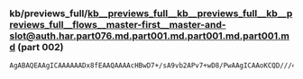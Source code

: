 ### kb/previews_full/kb__previews_full__kb__previews_full__kb__previews_full__flows__master-first__master-and-slot@auth.har.part076.md.part001.md.part001.md.part001.md (part 002)

```md
AgABAQEAAgICAAAAAADx8fEAAQAAAAcHBwD7+/sA9vb2APv7+wD8/PwAAgICAAoKCQD///4A/Pz8APv8/QABAQIA//7/AAQFAQD+//4A+/v+AAQDAgAGBgYADAwKAAQEAwD4+PgA9fX1AO/v8AADAwEADg0N
```

```
